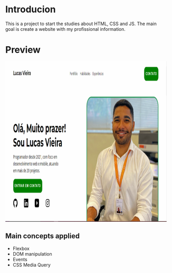 # Introducion

This is a project to start the studies about HTML, CSS and JS.
The main goal is create a website with my profissional information.

# Preview

<img src ="https://github.com/Lucas-Viesan/teste-site-portifolio/blob/main/preview.png" height="500"/>

## Main concepts applied

- Flexbox
- DOM manipulation
- Events
- CSS Media Query
